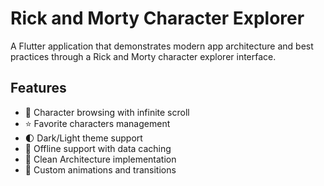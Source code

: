 # Rick and Morty Character Explorer

A Flutter application that demonstrates modern app architecture and best practices through a Rick and Morty character explorer interface.

## Features

- 🔄 Character browsing with infinite scroll
- ⭐ Favorite characters management
- 🌓 Dark/Light theme support
- 📱 Offline support with data caching
- 🎯 Clean Architecture implementation
- 🎨 Custom animations and transitions

